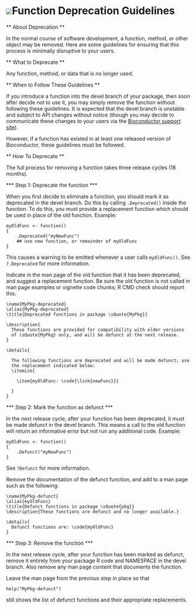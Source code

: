 ![](/images/icons/magnifier.gif)Function Deprecation Guidelines
==================================================

** About Deprecation **

In the normal course of software development, a function, method, or 
other object may be removed. Here are some guidelines for ensuring
that this process is minimally disruptive to your users.

** What to Deprecate **

Any function, method, or data that is no longer used.

** When to Follow These Guidelines **

If you introduce a function into the devel branch of your package, 
then soon after decide not to use it, you may simply remove the function
without following these guidelines. It is expected that the devel
branch is unstable and subject to API changes without notice (though
you may decide to communicate these changes to your users via the
[Bioconductor support site](/help/support/)).

However, if a function has existed in at least one released version
of Bioconductor, these guidelines must be followed.

** How To Deprecate **

The full process for removing a function takes three release cycles
(18 months).

*** Step 1: Deprecate the function ***

When you first decide to eliminate a function, you should mark it as
deprecated in the devel branch. Do this by calling <code>.Deprecated()</code>
inside the function. To do this, you must provide a replacement function 
which should be used in place of the old function. Example:

    myOldFunc <- function()
    {
        .Deprecated("myNewFunc")
        ## use new function, or remainder of myOldFunc
    }

This causes a warning to be emitted whenever a user calls 
<code>myOldFunc()</code>. See <code>?.Deprecated</code> for more information.

Indicate in the man page of the old function that it has been
deprecated, and suggest a replacement function. Be sure the old
function is not called in man page examples or vignette code chunks; R
CMD check should report this.

    \name{MyPkg-deprecated}
    \alias{MyPkg-deprecated}
    \title{Deprecated functions in package \sQuote{MyPkg}}

    \description{
      These functions are provided for compatibility with older versions
      of \sQuote{MyPkg} only, and will be defunct at the next release.
    }

    \details{
    
      The following functions are deprecated and will be made defunct; use
      the replacement indicated below:
      \itemize{
    
        \item{myOldFunc: \code{\link{newFunc}}}
    
      }
    }
    
*** Step 2: Mark the function as defunct ***

In the next release cycle, after your function has been deprecated, it
must be made defunct in the devel branch.  This means a call to the
old function will return an informative error but not run any
additional code. Example:

    myOldFunc <- function()
    {
        .Defunct("myNewFunc")
    }

See <code>?Defunct</code> for more information.

Remove the documentation of the defunct function, and add to a man
page such as the following:

    \name{MyPkg-defunct}
    \alias{myOldFunc}
    \title{Defunct functions in package \sQuote{pkg}}
    \description{These functions are defunct and no longer available.}

    \details{
      Defunct functions are: \code{myOldFunc}
    }

*** Step 3: Remove the function ***

In the next release cycle, after your function has been marked as defunct,
remove it entirely from your package R code and NAMESPACE in the devel
branch. Also remove any man page content that documents the function.

Leave the man page from the previous step in place so that 

    help("MyPkg-defunct")
    
still shows the list of defunct functions and their appropriate replacements.

